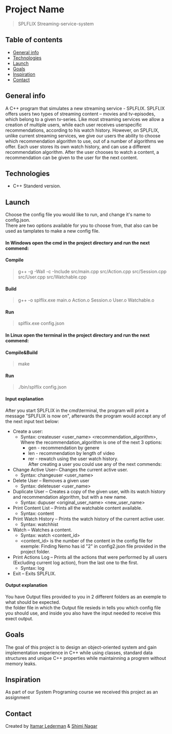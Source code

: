 # Project Name
> SPLFLIX Streaming-service-system

## Table of contents
* [General info](#general-info)
* [Technologies](#technologies)
* [Launch](#launch)
* [Goals](#Goals)
* [Inspiration](#inspiration)
* [Contact](#contact)

## General info
A C++ program that simulates a new streaming service -
SPLFLIX. SPLFLIX offers users two types of streaming content – movies and tv-episodes,
which belong to a given tv-series. Like most
streaming services we allow a creation of
multiple users, while each user receives userspecific recommendations, according to his
watch history.
However, on SPLFLIX, unlike current
streaming services, we give our users the
ability to choose which recommendation
algorithm to use, out of a number of algorithms
we offer. Each user stores its own watch history, and can use a different recommendation
algorithm. After the user chooses to watch a content, a recommendation can be given to the
user for the next content.

## Technologies
* C++ Standerd version.


## Launch
Choose the config file you would like to run, and change it's name to config.json.</br> 
There are two options available for you to choose from, that also can be used as tamplates to make a new config file.</br>
#### In Windows open the cmd in the project directory and run the next commend:</br>
#### Compile
> g++ -g -Wall -c -Include src/main.cpp src/Action.cpp src/Session.cpp src/User.cpp src/Watchable.cpp </br>
#### Build
> g++ -o splflix.exe main.o Action.o Session.o User.o Watchable.o
#### Run
>  splflix.exe config.json </br> 
#### In Linux open the terminal in the project directory and run the next commend:</br>
#### Compile&Build
> make </br>
#### Run
> ./bin/splflix config.json 

#### Input explanation
After you start SPLFLIX in the cmd\terminal, the program will print a message "SPLFLIX is now on", afterwards the program would accept any of the next input text below:</br>
* Create a user:
	* Syntax: createuser <user_name> <recommendation_algorithm>, Where the recommendation_algorithm is one of the next 3 options:</br>
		* gen - recommendation by genere
		* len - recommendation by length of video
		* rer - rewatch using the user watch history.</br>
After creating a user you could use any of the next commends:</br>
* Change Active User– Changes the current active user.
	* Syntax: changeuser <user_name>
* Delete User – Removes a given user
	* Syntax: deleteuser <user_name>
* Duplicate User – Creates a copy of the given user, with its watch history and recommendation algorithm, but with a new name.
	* Syntax: dupuser <original_user_name> <new_user_name>
* Print Content List – Prints all the watchable content available. 
	* Syntax: content
* Print Watch History – Prints the watch history of the current active user.
	* Syntax: watchhist
* Watch – Watches a content.
	* Syntax: watch <content_id>
	* <content_id> is the number of the content in the config file for exemple: Finding Nemo has id "2" in config2.json file provided in the project folder.
* Print Actions Log – Prints all the actions that were performed by all users (Excluding current log action), from the last one to the first.
	* Syntax: log
* Exit – Exits SPLFLIX.
#### Output explanation
You have Output files provided to you in 2 different folders as an exemple to what should be expected.</br>
the folder file in which the Output file resieds in tells you which config file you should use, and inside you also have the input needed to receive this exect output.
	



## Goals
The goal of this project is to design an object-oriented system and gain
implementation experience in C++ while using classes, standard data structures and unique
C++ properties while maintainning a progrem without memory leaks.  

## Inspiration
As part of our System Programing course we received this project as an assignment

## Contact
Created by [Itamar Lederman](https://github.com/Itamarled/) & [Shimi Nagar](https://github.com/Shimonna394)
